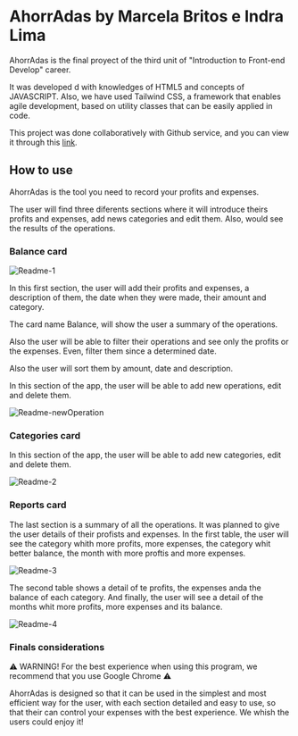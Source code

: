 # AhorrAdas by Marcela Britos e Indra Lima

AhorrAdas is the final proyect of the third unit of "Introduction to Front-end Develop" career.

It was developed d with knowledges of HTML5 and concepts of JAVASCRIPT. Also, we have used Tailwind CSS, a framework that enables agile development, based on utility classes that can be easily applied in code.

This project was done collaboratively with Github service, and you can view it through this [link]().

## How to use

AhorrAdas is the tool you need to record your profits and expenses.

The user will find three diferents sections where it will introduce theirs profits and expenses, add news categories and edit them. Also, would see the results of the operations.

### Balance card

![Readme-1](https://github.com/marcelabrx/project-saved/assets/121632953/0d04cd10-e1b7-4c05-84f2-0014137cb3fa)

 In this first section, the user will add their profits and expenses, a description of them, the date when they were made, their amount and category.

 The card name Balance, will show the user a summary of the operations.

 Also the user will be able to filter their operations and see only the profits or the expenses. Even, filter them since a determined date.

 Also the user will sort them by amount, date and description.

 In this section of the app, the user will be able to add new operations, edit and delete them.
 
 ![Readme-newOperation](https://github.com/marcelabrx/project-saved/assets/121632953/abe05c91-88e4-473c-b13d-a81c38b220f2)

### Categories card
In this section of the app, the user will be able to add new categories, edit and delete them.

![Readme-2](https://github.com/marcelabrx/project-saved/assets/121632953/c65f6a5b-191c-4a4f-8069-4f5599aa6134)

### Reports card
 
 The last section is a summary of all the operations. It was planned to give the user details of their profists and expenses.
 In the first table, the user will see the category whith more profits, more expenses, the category whit better balance, the month with more proftis and more expenses.
 
 ![Readme-3](https://github.com/marcelabrx/project-saved/assets/121632953/aac08baa-74f9-4936-b0a0-e4b42680317c)
 
 The second table shows a detail of te profits, the expenses anda the balance of each category.
 And finally, the user will see a detail of the months whit more profits, more expenses and its balance.
 
 ![Readme-4](https://github.com/marcelabrx/project-saved/assets/121632953/4fb2e3e6-b69a-4b6d-b37f-3d54ed40d2bc)


### Finals considerations
⚠ WARNING! For the best experience when using this program, we recommend that you use Google Chrome ⚠

AhorrAdas is designed so that it can be used in the simplest and most efficient way for the user, with each section detailed and easy to use, so that their can  control your expenses with the best experience. 
We whish the users could enjoy it!




